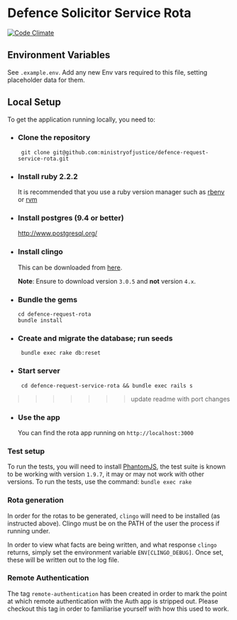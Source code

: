 # Defence Solicitor Service Rota
[![Code
Climate](https://codeclimate.com/github/ministryofjustice/defence-request-service-rota/badges/gpa.svg)](https://codeclimate.com/github/ministryofjustice/defence-request-service-rota)

## Environment Variables

See `.example.env`. Add any new Env vars required to this file, setting
placeholder data for them.

## Local Setup

To get the application running locally, you need to:

 * ### Clone the repository
 	``` git clone git@github.com:ministryofjustice/defence-request-service-rota.git```

 * ### Install ruby 2.2.2
 	It is recommended that you use a ruby version manager such as [rbenv](http://rbenv.org/) or [rvm](https://rvm.io/)

 * ### Install postgres (9.4 or better)
 	http://www.postgresql.org/

 * ### Install clingo
 	This can be downloaded from [here](http://sourceforge.net/projects/potassco/files/clingo/).

  	**Note**: Ensure to download version `3.0.5` and **not** version `4.x`.

 * ### Bundle the gems
       cd defence-request-rota
       bundle install

 * ### Create and migrate the database; run seeds

 		bundle exec rake db:reset

 * ### Start server

 		cd defence-request-service-rota && bundle exec rails s
>>>>>>> update readme with port changes

 * ### Use the app

 	You can find the rota app running on `http://localhost:3000`

### Test setup

To run the tests, you will need to install [PhantomJS](http://phantomjs.org/), the test suite is known to be working with version `1.9.7`, it may or may not work with other versions. To run the tests, use the command: ```bundle exec rake```

### Rota generation

In order for the rotas to be generated, ```clingo``` will need to be installed (as instructed above). Clingo must be on the PATH of the user the process if running under.

In order to view what facts are being written, and what response ```clingo``` returns, simply set the environment variable
```ENV[CLINGO_DEBUG]```. Once set, these will be written out to the log file.

### Remote Authentication

The tag `remote-authentication` has been created in order to mark the point at which remote authentication
with the Auth app is stripped out. Please checkout this tag in order to familiarise yourself with how this
used to work.


